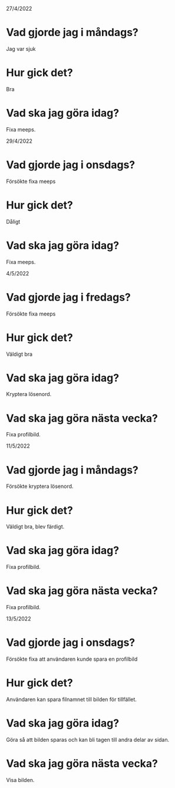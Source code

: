 27/4/2022
# Vad gjorde jag i måndags? 
Jag var sjuk
# Hur gick det? 
Bra
# Vad ska jag göra idag?
Fixa meeps.

29/4/2022
# Vad gjorde jag i onsdags?
Försökte fixa meeps
# Hur gick det?
Dåligt
# Vad ska jag göra idag?
Fixa meeps.

4/5/2022
# Vad gjorde jag i fredags?
Försökte fixa meeps
# Hur gick det?
Väldigt bra
# Vad ska jag göra idag?
Kryptera lösenord.
# Vad ska jag göra nästa vecka?
Fixa profilbild.

11/5/2022
# Vad gjorde jag i måndags?
Försökte kryptera lösenord.
# Hur gick det?
Väldigt bra, blev färdigt.
# Vad ska jag göra idag?
Fixa profilbild.
# Vad ska jag göra nästa vecka?
Fixa profilbild.

13/5/2022
# Vad gjorde jag i onsdags?
Försökte fixa att användaren kunde spara en profilbild
# Hur gick det?
Användaren kan spara filnamnet till bilden för tillfället.
# Vad ska jag göra idag?
Göra så att bilden sparas och kan bli tagen till andra delar av sidan.
# Vad ska jag göra nästa vecka?
Visa bilden.